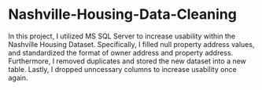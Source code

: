 # Nashville-Housing-Data-Cleaning

In this project, I utilized MS SQL Server to increase usability within the Nashville Housing Dataset. Specifically, I filled null property address values, and
standardized the format of owner address and property address. Furthermore, I removed duplicates and stored the new dataset into a new table. Lastly, I dropped
unncessary columns to increase usability once again.
